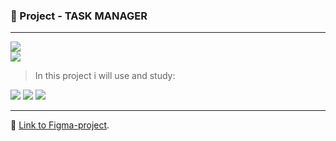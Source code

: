 ### :pencil: Project - TASK MANAGER

---

![](https://shields.io/badge/0.2-grey?&style=plastic&label=version:&labelColor=blue)<br />
![](https://shields.io/badge/09%20Feb%202023-grey?&style=plastic&label=last%20update:&labelColor=blue)

> In this project i will use and study:

![](https://shields.io/badge/HTML-222?logo=html5&logoWidth=20&style=for-the-badge)
![](https://shields.io/badge/CSS3-222?logo=css3&logoWidth=20&logoColor=blue&style=for-the-badge)
![](https://shields.io/badge/JavaScript-222?logo=javascript&logoWidth=20&style=for-the-badge)

---

:link: [Link to Figma-project](<https://www.figma.com/file/cjzVAuoW7lVZ8Xxd5I594g/DATAMOLA-JS-FROM-ZERO-TO-HERO-2023-(Community)?t=inwtitdvNEXf3xJR-6>).
